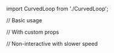 import CurvedLoop from './CurvedLoop';

// Basic usage
<CurvedLoop marqueeText="Welcome to React Bits ✦" />

// With custom props
<CurvedLoop 
  marqueeText="Be ✦ Creative ✦ With ✦ React ✦ Bits ✦"
  speed={3}
  curveAmount={500}
  direction="right"
  interactive={true}
  className="custom-text-style"
/>

// Non-interactive with slower speed
<CurvedLoop 
  marqueeText="Smooth Curved Animation"
  speed={1}
  curveAmount={300}
  interactive={false}
/>
